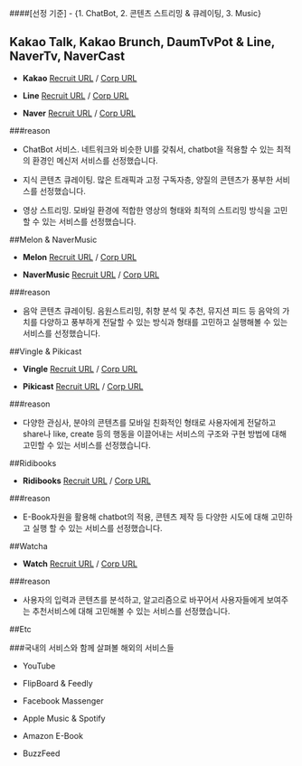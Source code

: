 ####[선정 기준] - {1. ChatBot, 2. 콘텐츠 스트리밍 & 큐레이팅, 3. Music}


## Kakao Talk, Kakao Brunch, DaumTvPot & Line, NaverTv, NaverCast

-  **Kakao** [Recruit URL](https://careers.kakao.com/index)
 / [Corp URL](http://www.kakaocorp.com/main)

-  **Line** [Recruit URL](http://recruit.linepluscorp.com/lineplus/career/list) / [Corp URL](http://linepluscorp.com/company/info)

-  **Naver** [Recruit URL](http://recruit.navercorp.com/naver/recruitMain) / [Corp URL](http://www.navercorp.com/ko/index.nhn)  


###reason 

-  ChatBot 서비스. 네트워크와 비슷한 UI를 갖춰서, chatbot을 적용할 수 있는 최적의 환경인 메신저 서비스를 선정했습니다. 

-  지식 콘텐츠 큐레이팅. 많은 트래픽과 고정 구독자층, 양질의 콘텐츠가 풍부한 서비스를 선정했습니다. 

-  영상 스트리밍. 모바일 환경에 적합한 영상의 형태와 최적의 스트리밍 방식을 고민할 수 있는 서비스를 선정했습니다.  


##Melon & NaverMusic


-  **Melon** [Recruit URL](http://www.iloen.com/recruit/person.jsp)  / [Corp URL](http://www.iloen.com/)  

-  **NaverMusic** [Recruit URL](http://recruit.navercorp.com/naver/recruitMain) / [Corp URL](http://www.navercorp.com/ko/index.nhn)  


###reason

-  음악 콘텐츠 큐레이팅. 음원스트리밍, 취향 분석 및 추천, 뮤지션 피드 등 음악의 가치를 다양하고 풍부하게 전달할 수 있는 방식과 형태를 고민하고 실행해볼 수 있는 서비스를 선정했습니다.



##Vingle & Pikicast

-  **Vingle** [Recruit URL](http://careers.vingle.net/#/engineering)  / [Corp URL](https://www.vingle.net/posts/22247)  

-  **Pikicast** [Recruit URL](https://pikicast.saramin.co.kr/_service/zlight/apply_site/apply/intro.asp)  / [Corp URL](http://company.pikicast.com/)  

###reason

-  다양한 관심사, 분야의 콘텐츠를 모바일 친화적인 형태로 사용자에게 전달하고 share나 like, create 등의 행동을 이끌어내는 서비스의 구조와 구현 방법에 대해 고민할 수 있는 서비스를 선정했습니다. 


##Ridibooks

-  **Ridibooks** [Recruit URL](http://www.ridicorp.com/career/)  / [Corp URL](http://www.ridicorp.com/) 

###reason

-  E-Book자원을 활용해  chatbot의 적용, 콘텐츠 제작 등 다양한 시도에 대해 고민하고 실행 할 수 있는 서비스를 선정했습니다. 


##Watcha

-  **Watch**  [Recruit URL](http://www.frograms.com/joinus/)  / [Corp URL](http://www.frograms.com/) 

###reason

-  사용자의 입력과 콘텐츠를 분석하고, 알고리즘으로 바꾸어서  사용자들에게 보여주는 추천서비스에 대해 고민해볼 수 있는 서비스를 선정했습니다.




##Etc

###국내의 서비스와 함께 살펴볼 해외의 서비스들


-  YouTube

-  FlipBoard & Feedly

-  Facebook Massenger

-  Apple Music & Spotify

-  Amazon E-Book

-  BuzzFeed






